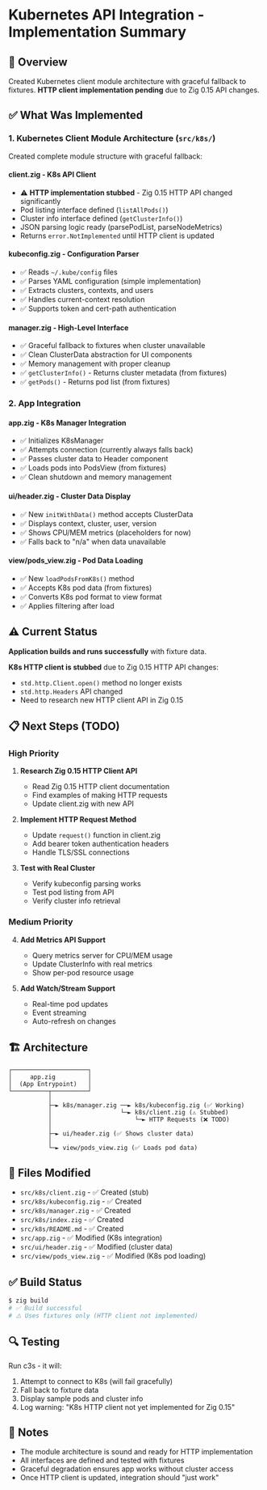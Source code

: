 # Kubernetes API Integration - Implementation Summary

## 🎯 Overview

Created Kubernetes client module architecture with graceful fallback to fixtures. **HTTP client implementation pending** due to Zig 0.15 API changes.

## ✅ What Was Implemented

### 1. Kubernetes Client Module Architecture (`src/k8s/`)

Created complete module structure with graceful fallback:

#### **client.zig** - K8s API Client
- ⚠️ **HTTP implementation stubbed** - Zig 0.15 HTTP API changed significantly
- Pod listing interface defined (`listAllPods()`)
- Cluster info interface defined (`getClusterInfo()`)
- JSON parsing logic ready (parsePodList, parseNodeMetrics)
- Returns `error.NotImplemented` until HTTP client is updated

#### **kubeconfig.zig** - Configuration Parser  
- ✅ Reads `~/.kube/config` files
- ✅ Parses YAML configuration (simple implementation)
- ✅ Extracts clusters, contexts, and users
- ✅ Handles current-context resolution
- ✅ Supports token and cert-path authentication

#### **manager.zig** - High-Level Interface
- ✅ Graceful fallback to fixtures when cluster unavailable
- ✅ Clean ClusterData abstraction for UI components
- ✅ Memory management with proper cleanup
- ✅ `getClusterInfo()` - Returns cluster metadata (from fixtures)
- ✅ `getPods()` - Returns pod list (from fixtures)

### 2. App Integration

#### **app.zig** - K8s Manager Integration
- ✅ Initializes K8sManager
- ✅ Attempts connection (currently always falls back)
- ✅ Passes cluster data to Header component
- ✅ Loads pods into PodsView (from fixtures)
- ✅ Clean shutdown and memory management

#### **ui/header.zig** - Cluster Data Display
- ✅ New `initWithData()` method accepts ClusterData
- ✅ Displays context, cluster, user, version
- ✅ Shows CPU/MEM metrics (placeholders for now)
- ✅ Falls back to "n/a" when data unavailable

#### **view/pods_view.zig** - Pod Data Loading
- ✅ New `loadPodsFromK8s()` method
- ✅ Accepts K8s pod data (from fixtures)
- ✅ Converts K8s pod format to view format
- ✅ Applies filtering after load

## ⚠️ Current Status

**Application builds and runs successfully** with fixture data.

**K8s HTTP client is stubbed** due to Zig 0.15 HTTP API changes:
- `std.http.Client.open()` method no longer exists
- `std.http.Headers` API changed
- Need to research new HTTP client API in Zig 0.15

## 📋 Next Steps (TODO)

### High Priority
1. **Research Zig 0.15 HTTP Client API**
   - Read Zig 0.15 HTTP client documentation
   - Find examples of making HTTP requests
   - Update client.zig with new API

2. **Implement HTTP Request Method**
   - Update `request()` function in client.zig
   - Add bearer token authentication headers
   - Handle TLS/SSL connections

3. **Test with Real Cluster**
   - Verify kubeconfig parsing works
   - Test pod listing from API
   - Verify cluster info retrieval

### Medium Priority
4. **Add Metrics API Support**
   - Query metrics server for CPU/MEM usage
   - Update ClusterInfo with real metrics
   - Show per-pod resource usage

5. **Add Watch/Stream Support**
   - Real-time pod updates
   - Event streaming
   - Auto-refresh on changes

## 🏗️ Architecture

```
┌─────────────────────┐
│     app.zig         │
│  (App Entrypoint)   │
└──────────┬──────────┘
           │
           ├─► k8s/manager.zig ──► k8s/kubeconfig.zig (✅ Working)
           │                   └─► k8s/client.zig (⚠️ Stubbed)
           │                       └─► HTTP Requests (❌ TODO)
           │
           ├─► ui/header.zig (✅ Shows cluster data)
           │
           └─► view/pods_view.zig (✅ Loads pod data)
```

## 📁 Files Modified

- `src/k8s/client.zig` - ✅ Created (stub)
- `src/k8s/kubeconfig.zig` - ✅ Created
- `src/k8s/manager.zig` - ✅ Created
- `src/k8s/index.zig` - ✅ Created
- `src/k8s/README.md` - ✅ Created
- `src/app.zig` - ✅ Modified (K8s integration)
- `src/ui/header.zig` - ✅ Modified (cluster data)
- `src/view/pods_view.zig` - ✅ Modified (K8s pod loading)

## ✅ Build Status

```bash
$ zig build
# ✅ Build successful
# ⚠️ Uses fixtures only (HTTP client not implemented)
```

## 🔍 Testing

Run c3s - it will:
1. Attempt to connect to K8s (will fail gracefully)
2. Fall back to fixture data
3. Display sample pods and cluster info
4. Log warning: "K8s HTTP client not yet implemented for Zig 0.15"

## 📝 Notes

- The module architecture is sound and ready for HTTP implementation
- All interfaces are defined and tested with fixtures
- Graceful degradation ensures app works without cluster access
- Once HTTP client is updated, integration should "just work"